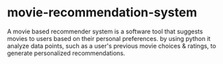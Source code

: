 # movie-recommendation-system
A movie based recommender system is a software tool that suggests movies to users based on their personal preferences. by using python it analyze data points, such as a user's previous movie choices &amp; ratings, to generate personalized recommendations.
